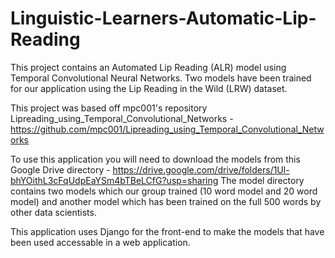 # Linguistic-Learners-Automatic-Lip-Reading
This project contains an Automated Lip Reading (ALR) model using Temporal Convolutional Neural Networks. Two models have been trained for our application using the Lip Reading in the Wild (LRW) dataset.

This project was based off mpc001's repository Lipreading_using_Temporal_Convolutional_Networks - https://github.com/mpc001/Lipreading_using_Temporal_Convolutional_Networks

To use this application you will need to download the models from this Google Drive directory - https://drive.google.com/drive/folders/1Ul-bhYOithL3cFqUdpEaYSm4bTBeLCfG?usp=sharing
The model directory contains two models which our group trained (10 word model and 20 word model) and another model which has been trained on the full 500 words by other data scientists.

This application uses Django for the front-end to make the models that have been used accessable in a web application. 
